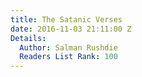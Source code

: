 ```yaml
---
title: The Satanic Verses
date: 2016-11-03 21:11:00 Z
Details:
  Author: Salman Rushdie
  Readers List Rank: 100
---
```


